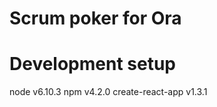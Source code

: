 # Scrum poker for Ora

# Development setup
node             v6.10.3
npm              v4.2.0
create-react-app v1.3.1
